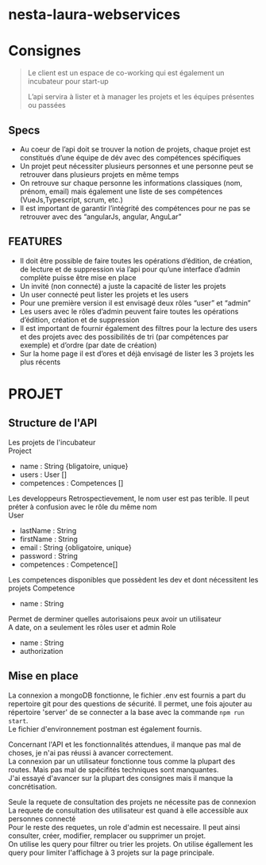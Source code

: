 # nesta-laura-webservices

# Consignes

>Le client est un espace de co-working qui est également un incubateur pour start-up
>
>L’api servira à lister et à manager les projets et les équipes présentes ou passées

## Specs

- Au coeur de l’api doit se trouver la notion de projets, chaque projet est constitués d’une équipe de dév avec des compétences spécifiques  
- Un projet peut nécessiter plusieurs personnes et une personne peut se retrouver dans plusieurs projets en même temps  
- On retrouve sur chaque personne les informations classiques (nom, prénom, email) mais également une liste de ses compétences (VueJs,Typescript, scrum, etc.)
- Il est important de garantir l’intégrité des compétences pour ne pas se retrouver avec des “angularJs, angular, AnguLar”

## FEATURES
- Il doit être possible de faire toutes les opérations d’édition, de création, de lecture et de suppression via l’api pour qu’une interface d’admin complète puisse être mise en place
- Un invité (non connecté) a juste la capacité de lister les projets
- Un user connecté peut lister les projets et les users
- Pour une première version il est envisagé deux rôles “user” et “admin”
- Les users avec le rôles d’admin peuvent faire toutes les opérations d’édition, création et de suppression
- Il est important de fournir également des filtres pour la lecture des users et des projets avec des possibilités de tri (par compétences par exemple) et d’ordre (par date de création)
- Sur la home page il est d’ores et déjà envisagé de lister les 3 projets les plus récents


# PROJET 

## Structure de l'API

Les projets de l'incubateur  
Project
 - name : String {bligatoire, unique}
 - users : User []
 - competences : Competences []

Les developpeurs 
Retrospectievement, le nom user est pas terible. Il peut préter à confusion avec le rôle du même nom  
User 
 - lastName : String 
 - firstName : String 
 - email : String {obligatoire, unique}
 - password : String 
 - competences : Competence[]

Les competences disponibles que possèdent les dev et dont nécessitent les projets 
Competence
 - name : String 

Permet de derminer quelles autorisaions peux avoir un utilisateur  
A date, on a seulement les rôles user et admin 
Role 
 - name : String 
 - authorization 


## Mise en place 

La connexion a mongoDB fonctionne, le fichier .env est fournis a part du repertoire git pour des questions de sécurité. 
Il permet, une fois ajouter au répertoire 'server' de se connecter a la base avec la commande `npm run start`.   
Le fichier d'environnement postman est également fournis. 

Concernant l'API et les fonctionnalités attendues, il manque pas mal de choses, je n'ai pas réussi à avancer correctement.  
La connexion par un utilisateur fonctionne tous comme la plupart des routes. Mais pas mal de spécifités techniques sont manquantes.  
J'ai essayé d'avancer sur la plupart des consignes mais il manque la concrétisation.  

Seule la requete de consultation des projets ne nécessite pas de connexion  
La requete de consultation des utilisateur est quand à elle accessible aux personnes connecté  
Pour le reste des requetes, un role d'admin est necessaire. Il peut ainsi consulter, créer, modifier, remplacer ou supprimer un projet.  
On utilise les query pour filtrer ou trier les projets. 
On utilise égallement les query pour limiter l'affichage à 3 projets sur la page principale.  